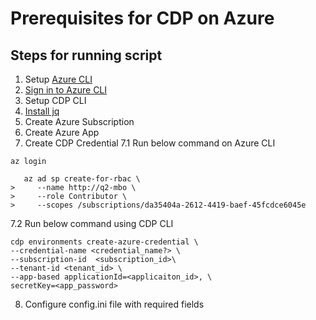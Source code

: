 # Prerequisites for CDP on Azure
## Steps for running script

1. Setup [Azure CLI](https://docs.microsoft.com/en-us/cli/azure/install-azure-cli-macos)
2. [Sign in to Azure CLI](https://docs.microsoft.com/en-us/cli/azure/get-started-with-azure-cli#how-to-sign-into-the-azure-cli)
3. Setup CDP CLI
4. [Install jq](https://stedolan.github.io/jq/download/)
5. Create Azure Subscription
6. Create Azure App
7. Create CDP Credential
7.1 Run below command on Azure CLI
```
az login
```

```
   az ad sp create-for-rbac \
>     --name http://q2-mbo \
>     --role Contributor \
>     --scopes /subscriptions/da35404a-2612-4419-baef-45fcdce6045e
```

7.2 Run below command using CDP CLI

```
cdp environments create-azure-credential \
--credential-name <credential_name?> \
--subscription-id  <subscription_id>\
--tenant-id <tenant_id> \
--app-based applicationId=<applicaiton_id>, \
secretKey=<app_password>
```

8. Configure config.ini file with required fields